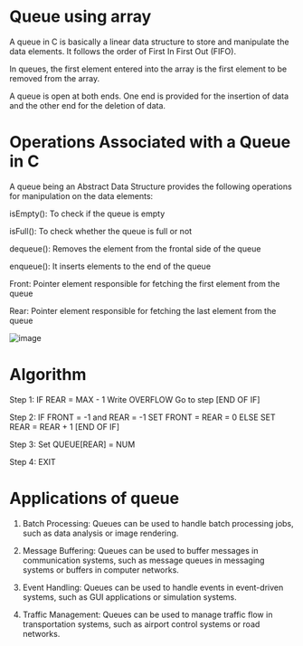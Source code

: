 # Queue using array

A queue in C is basically a linear data structure to store and manipulate the data elements. It follows the order of First In First Out (FIFO).

In queues, the first element entered into the array is the first element to be removed from the array.

A queue is open at both ends. One end is provided for the insertion of data and the other end for the deletion of data.

# Operations Associated with a Queue in C
A queue being an Abstract Data Structure provides the following operations for manipulation on the data elements:

isEmpty(): To check if the queue is empty

isFull(): To check whether the queue is full or not

dequeue(): Removes the element from the frontal side of the queue

enqueue(): It inserts elements to the end of the queue

Front: Pointer element responsible for fetching the first element from the queue

Rear: Pointer element responsible for fetching the last element from the queue

![image](https://user-images.githubusercontent.com/70435939/234463253-41e8a17b-1747-44e1-9849-10a82a058fee.png)

# Algorithm

Step 1: IF REAR = MAX - 1
Write OVERFLOW
Go to step
[END OF IF]

Step 2: IF FRONT = -1 and REAR = -1
SET FRONT = REAR = 0
ELSE
SET REAR = REAR + 1
[END OF IF]

Step 3: Set QUEUE[REAR] = NUM

Step 4: EXIT

# Applications of queue

1. Batch Processing: Queues can be used to handle batch processing jobs, such as data analysis or image rendering.

 2. Message Buffering: Queues can be used to buffer messages in communication systems, such as message queues in messaging systems or buffers in computer networks.
 
3. Event Handling: Queues can be used to handle events in event-driven systems, such as GUI applications or simulation systems.

4. Traffic Management: Queues can be used to manage traffic flow in transportation systems, such as airport control systems or road networks.

